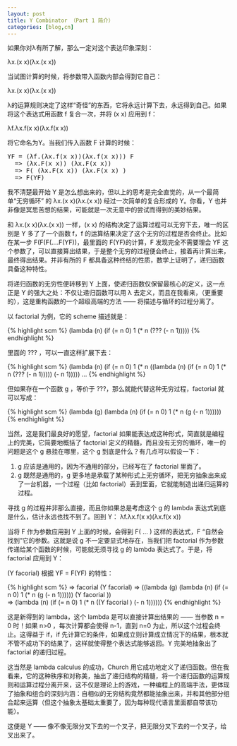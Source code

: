 ```yaml
---
layout: post
title: Y Combinator （Part 1 简介）
categories: [blog,cn]
---
```



如果你对λ有所了解，那么一定对这个表达印象深刻：

λx.(x x)(λx.(x x))

当试图计算的时候，将参数带入函数内部会得到它自己：

λx.(x x)(λx.(x x))
  
λ的运算规则决定了这样“奇怪”的东西，它将永远计算下去，永远得到自己。如果将这个表达式用函数 f 复合一次，并将 (x x) 应用到 f：

λf.λx.f(x x)(λx.f(x x))

将它命名为Y。当我们传入函数 F 计算的时候：

<pre>
YF = (λf.(λx.f(x x))(λx.f(x x))) F
  => (λx.F(x x)) (λx.F(x x))
  => F( (λx.F(x x)) (λx.F(x x) )
  => F(YF)
</pre>

我不清楚最开始 Y 是怎么想出来的，但以上的思考是完全直觉的，从一个最简单“无穷循环” 的 λx.(x x)(λx.(x x)) 经过一次简单的复合形成的 Y。你看，Y 也并非像是冥思苦想的结果，可能就是一次无意中的尝试而得到的美妙结果。

和 λx.(x x)(λx.(x x)) 一样，(x x) 的结构决定了运算过程可以无穷下去，唯一的区别是 Y 多了了一个函数 f，f 的运算结果决定了这个无穷的过程是否会终止。比如在某一步 F(F(F(....F(YF))，最里面的 F(YF)的计算，F 发现完全不需要理会 YF 这个参数了，可以直接算出结果，于是整个无穷的过程便会终止，接着再计算出来，最终得出结果。并非有所的 F 都具备这种终结的性质，数学上证明了，递归函数具备这种特性。

将递归函数的无穷性便转移到 Y 上面，使递归函数仅保留最核心的定义，这一点正是 Y 的强大之处：不仅让递归函数可以用 λ 去定义，而且在我看来，（更重要的），这是重构函数的一个超级高端的方法 —— 将描述与循环的过程分离了。

以 factorial 为例，它的 scheme 描述就是：

{% highlight scm %}
(lambda (n)
  (if (= n 0) 1
      (* n (???  (- n 1)))))
{% endhighlight %}

里面的 ??? ，可以一直这样扩展下去：

{% highlight scm %}
(lambda (n)
  (if (= n 0) 1
      (* n ((lambda (n)
              (if (= n 0) 1
                  (* n (???  (- n 1)))))
            (- n 1)))))
...
{% endhighlight %}

但如果存在一个函数 g ，等价于 ???，那么就能代替这种无穷过程，factorial 就可以写成：

{% highlight scm %}
(lambda (g)
 (lambda (n)
   (if (= n 0) 1
       (* n (g  (- n 1))))))
{% endhighlight %}

当然，这是我们最良好的愿望，factorial 如果能表达成这种形式，简直就是编程上的完美，它简要地概括了 factorial 定义的精髓，而且没有无穷的循环，唯一的问题是这个 g 悬挂在哪里，这个 g 到底是什么？有几点可以假设一下：

1. g 应该是通用的，因为不通用的部分，已经写在了 factorial 里面了。
2. g 既然是通用的，g 更多地是承载了某种形式上无穷循环，把无穷抽象出来成了一台机器，一个过程（比如 factorial）丢到里面，它就能制造出递归运算的过程。

寻找 g 的过程并非那么直接，而且你如果总是考虑这个 g 的 lambda 表达式到底是什么，估计永远也找不到了。回到 Y：
λf.λx.f(x x)(λx.f(x x))

当将 F 作为参数应用到 Y 上面的时候，会得到 F( ... ) 这样的表达式，F “自然会找到”它的参数。这就是说 g 不一定要显式地存在，当我们把 factorial 作为参数传递给某个函数的时候，可能就无须寻找 g 的 lambda 表达式了。于是，将 factorial 应用到 Y：

(Y facorial)  根据 YF = F(YF) 的特性：

{% highlight scm %}
=>
facorial (Y facorial) 
=>
((lambda (g)
 (lambda (n)
   (if (= n 0) 1
       (* n (g  (- n 1))))))
 (Y facorial ))  
=>
(lambda (n)
   (if (= n 0) 1
       (* n ((Y facorial ) (- n 1))))))
{% endhighlight %}

这是新得到的 lambda，这个 lambda 是可以直接计算出结果的 —— 当参数 n = 0 时！如果 n>0 ，每次计算都会使得 n-1，直到 n=0 为止，所以这个过程会终止。这得益于 if，if 先计算它的条件，如果成立则计算成立情况下的结果，根本就不管不成功下的结果了，这样就使得整个表达式能够返回。Y 完美地抽象出了 factorial 的递归过程。

这当然是 lambda calculus 的成功，Church 用它成功地定义了递归函数。但在我看来，它的这种秩序和对称美，抽出了递归结构的精髓，将一个递归函数的运算规则和运算过程分离开来，这不仅是理论上的游戏，一种编程上的高端手法，更体现了抽象和组合的深刻内涵：自相似的无穷结构竟然都能抽象出来，并和其他部分组合起来运算（但这个抽象太基础太重要了，因为每种现代语言里面都自带该功能）。

这便是 Y —— 像不像无限分叉下去的一个叉子，把无限分叉下去的一个叉子，给叉出来了。



